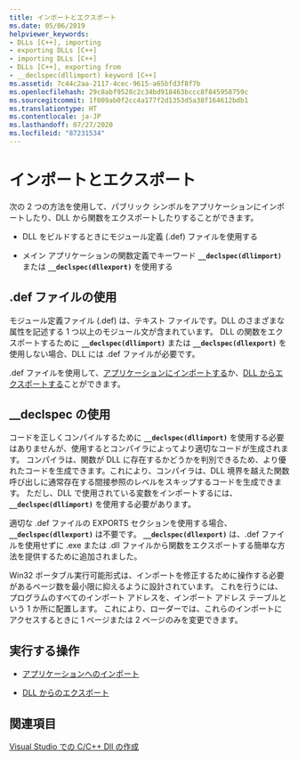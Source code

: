 ```yaml
---
title: インポートとエクスポート
ms.date: 05/06/2019
helpviewer_keywords:
- DLLs [C++], importing
- exporting DLLs [C++]
- importing DLLs [C++]
- DLLs [C++], exporting from
- __declspec(dllimport) keyword [C++]
ms.assetid: 7c44c2aa-2117-4cec-9615-a65bfd3f8f7b
ms.openlocfilehash: 29c8abf9528c2c34bd918463bccc8f845958759c
ms.sourcegitcommit: 1f009ab0f2cc4a177f2d1353d5a38f164612bdb1
ms.translationtype: HT
ms.contentlocale: ja-JP
ms.lasthandoff: 07/27/2020
ms.locfileid: "87231534"
---
```

# <a name="importing-and-exporting"></a>インポートとエクスポート

次の 2 つの方法を使用して、パブリック シンボルをアプリケーションにインポートしたり、DLL から関数をエクスポートしたりすることができます。

- DLL をビルドするときにモジュール定義 (.def) ファイルを使用する

- メイン アプリケーションの関数定義でキーワード **`__declspec(dllimport)`** または **`__declspec(dllexport)`** を使用する

## <a name="using-a-def-file"></a>.def ファイルの使用

モジュール定義ファイル (.def) は、テキスト ファイルです。DLL のさまざまな属性を記述する 1 つ以上のモジュール文が含まれています。 DLL の関数をエクスポートするために **`__declspec(dllimport)`** または **`__declspec(dllexport)`** を使用しない場合、DLL には .def ファイルが必要です。

.def ファイルを使用して、[アプリケーションにインポートする](importing-using-def-files.md)か、[DLL からエクスポートする](exporting-from-a-dll-using-def-files.md)ことができます。

## <a name="using-__declspec"></a>__declspec の使用

コードを正しくコンパイルするために **`__declspec(dllimport)`** を使用する必要はありませんが、使用するとコンパイラによってより適切なコードが生成されます。 コンパイラは、関数が DLL に存在するかどうかを判別できるため、より優れたコードを生成できます。これにより、コンパイラは、DLL 境界を越えた関数呼び出しに通常存在する間接参照のレベルをスキップするコードを生成できます。 ただし、DLL で使用されている変数をインポートするには、 **`__declspec(dllimport)`** を使用する必要があります。

適切な .def ファイルの EXPORTS セクションを使用する場合、 **`__declspec(dllexport)`** は不要です。 **`__declspec(dllexport)`** は、.def ファイルを使用せずに .exe または .dll ファイルから関数をエクスポートする簡単な方法を提供するために追加されました。

Win32 ポータブル実行可能形式は、インポートを修正するために操作する必要があるページ数を最小限に抑えるように設計されています。 これを行うには、プログラムのすべてのインポート アドレスを、インポート アドレス テーブルという 1 か所に配置します。 これにより、ローダーでは、これらのインポートにアクセスするときに 1 ページまたは 2 ページのみを変更できます。

## <a name="what-do-you-want-to-do"></a>実行する操作

- [アプリケーションへのインポート](importing-into-an-application-using-declspec-dllimport.md)

- [DLL からのエクスポート](exporting-from-a-dll.md)

## <a name="see-also"></a>関連項目

[Visual Studio での C/C++ Dll の作成](dlls-in-visual-cpp.md)
